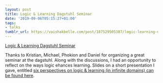 ```yaml
---
layout: post
title: Logic & Learning Dagstuhl Seminar
date: '2019-09-06T05:15:27+01:00'
tags:
- talks
tumblr_url: https://vaishakbelle.com/post/187529505387/logic-learning-dagstuhl-seminar
---
```

[Logic & Learning Dagstuhl Seminar](https://www.dagstuhl.de/en/program/calendar/semhp/?semnr=19361)  

Thanks to Kristian, Michael, Phokion and Daniel for organizing a great seminar at the dagstuhl. Along with the discussions, I had an opportunity to reflect on the ways logic ehances learning. Slides on a short presentation I gave, entitled [six perspectives on logic & learning (in infinite domains) can be found here](https://www.evernote.com/shard/s7/sh/79168730-259f-4b41-85c2-4129333c078b/3a4304ff805fe60ab05ebde60c1c7e04).

